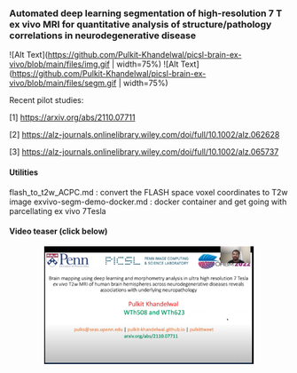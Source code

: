 ### Automated deep learning segmentation of high-resolution 7 T ex vivo MRI for quantitative analysis of structure/pathology correlations in neurodegenerative disease

![Alt Text](https://github.com/Pulkit-Khandelwal/picsl-brain-ex-vivo/blob/main/files/img.gif | width=75%)
![Alt Text](https://github.com/Pulkit-Khandelwal/picsl-brain-ex-vivo/blob/main/files/segm.gif | width=75%)

Recent pilot studies:

[1] https://arxiv.org/abs/2110.07711

[2] https://alz-journals.onlinelibrary.wiley.com/doi/full/10.1002/alz.062628

[3] https://alz-journals.onlinelibrary.wiley.com/doi/full/10.1002/alz.065737


#### Utilities
flash_to_t2w_ACPC.md : convert the FLASH space voxel coordinates to T2w image
exvivo-segm-demo-docker.md : docker container and get going with parcellating ex vivo 7Tesla


#### Video teaser (click below)
<div align="center">
      <a href="https://www.youtube.com/embed/e1XtdM61gkY">
         <img src="https://github.com/Pulkit-Khandelwal/picsl-brain-ex-vivo/blob/main/thumbnail.png" style="width:75%;">
      </a>
</div>

